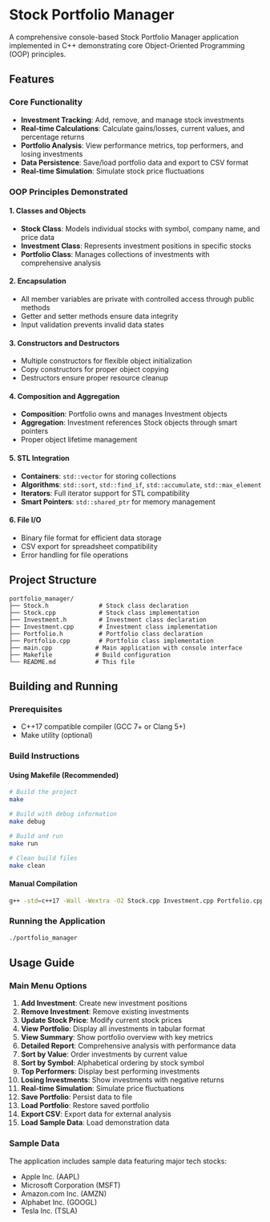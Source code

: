 # Stock Portfolio Manager

A comprehensive console-based Stock Portfolio Manager application implemented in C++ demonstrating core Object-Oriented Programming (OOP) principles.

## Features

### Core Functionality
- **Investment Tracking**: Add, remove, and manage stock investments
- **Real-time Calculations**: Calculate gains/losses, current values, and percentage returns
- **Portfolio Analysis**: View performance metrics, top performers, and losing investments
- **Data Persistence**: Save/load portfolio data and export to CSV format
- **Real-time Simulation**: Simulate stock price fluctuations

### OOP Principles Demonstrated

#### 1. Classes and Objects
- **Stock Class**: Models individual stocks with symbol, company name, and price data
- **Investment Class**: Represents investment positions in specific stocks
- **Portfolio Class**: Manages collections of investments with comprehensive analysis

#### 2. Encapsulation
- All member variables are private with controlled access through public methods
- Getter and setter methods ensure data integrity
- Input validation prevents invalid data states

#### 3. Constructors and Destructors
- Multiple constructors for flexible object initialization
- Copy constructors for proper object copying
- Destructors ensure proper resource cleanup

#### 4. Composition and Aggregation
- **Composition**: Portfolio owns and manages Investment objects
- **Aggregation**: Investment references Stock objects through smart pointers
- Proper object lifetime management

#### 5. STL Integration
- **Containers**: `std::vector` for storing collections
- **Algorithms**: `std::sort`, `std::find_if`, `std::accumulate`, `std::max_element`
- **Iterators**: Full iterator support for STL compatibility
- **Smart Pointers**: `std::shared_ptr` for memory management

#### 6. File I/O
- Binary file format for efficient data storage
- CSV export for spreadsheet compatibility
- Error handling for file operations

## Project Structure

```
portfolio_manager/
├── Stock.h              # Stock class declaration
├── Stock.cpp            # Stock class implementation
├── Investment.h         # Investment class declaration
├── Investment.cpp       # Investment class implementation
├── Portfolio.h          # Portfolio class declaration
├── Portfolio.cpp        # Portfolio class implementation
├── main.cpp            # Main application with console interface
├── Makefile            # Build configuration
└── README.md           # This file
```

## Building and Running

### Prerequisites
- C++17 compatible compiler (GCC 7+ or Clang 5+)
- Make utility (optional)

### Build Instructions

#### Using Makefile (Recommended)
```bash
# Build the project
make

# Build with debug information
make debug

# Build and run
make run

# Clean build files
make clean
```

#### Manual Compilation
```bash
g++ -std=c++17 -Wall -Wextra -O2 Stock.cpp Investment.cpp Portfolio.cpp main.cpp -o portfolio_manager
```

### Running the Application
```bash
./portfolio_manager
```

## Usage Guide

### Main Menu Options
1. **Add Investment**: Create new investment positions
2. **Remove Investment**: Remove existing investments
3. **Update Stock Price**: Modify current stock prices
4. **View Portfolio**: Display all investments in tabular format
5. **View Summary**: Show portfolio overview with key metrics
6. **Detailed Report**: Comprehensive analysis with performance data
7. **Sort by Value**: Order investments by current value
8. **Sort by Symbol**: Alphabetical ordering by stock symbol
9. **Top Performers**: Display best performing investments
10. **Losing Investments**: Show investments with negative returns
11. **Real-time Simulation**: Simulate price fluctuations
12. **Save Portfolio**: Persist data to file
13. **Load Portfolio**: Restore saved portfolio
14. **Export CSV**: Export data for external analysis
15. **Load Sample Data**: Load demonstration data

### Sample Data
The application includes sample data featuring major tech stocks:
- Apple Inc. (AAPL)
- Microsoft Corporation (MSFT)  
- Amazon.com Inc. (AMZN)
- Alphabet Inc. (GOOGL)
- Tesla Inc. (TSLA)

